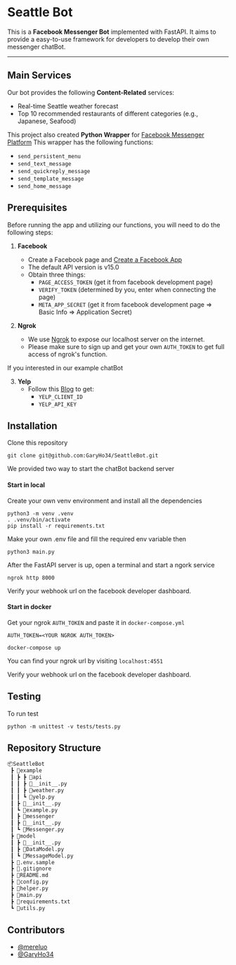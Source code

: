# Seattle Bot

This is a **Facebook Messenger Bot** implemented with FastAPI. It aims to provide a easy-to-use framework for developers to develop their own messenger chatBot.

---

## Main Services

Our bot provides the following **Content-Related** services:

* Real-time Seattle weather forecast
* Top 10 recommended restaurants of different categories (e.g., Japanese, Seafood)

This project also created **Python Wrapper** for [Facebook Messenger Platform](https://developers.facebook.com/docs/messenger-platform)
This wrapper has the following functions:

* `send_persistent_menu`
* `send_text_message`
* `send_quickreply_message`
* `send_template_message`
* `send_home_message`

## Prerequisites

Before running the app and utilizing our functions, you will need to do the following steps:

1. **Facebook**
    * Create a Facebook page and [Create a Facebook App](https://developers.facebook.com/apps/)
    * The default API version is v15.0
    * Obtain three things:
        * `PAGE_ACCESS_TOKEN` (get it from facebook development page)
        * `VERIFY_TOKEN` (determined by you, enter when connecting the page)
        * `META_APP_SECRET` (get it from facebook development page => Basic Info => Application Secret)

2. **Ngrok**
    * We use [Ngrok](https://ngrok.com/docs/getting-started) to expose our localhost server on the internet.
    * Please make sure to sign up and get your own `AUTH_TOKEN` to get full access of ngrok's function.

If you interested in our example chatBot

3. **Yelp**
    * Follow this [Blog](https://elfsight.com/blog/2020/11/how-to-get-and-use-yelp-api/) to get:
        * `YELP_CLIENT_ID`
        * `YELP_API_KEY`

## Installation

Clone this repository

```
git clone git@github.com:GaryHo34/SeattleBot.git
```

We provided two way to start the chatBot backend server

#### Start in local
Create your own venv environment and install all the dependencies

```
python3 -m venv .venv
. .venv/bin/activate
pip install -r requirements.txt
```

Make your own .env file and fill the required env variable then

```
python3 main.py
```

After the FastAPI server is up, open a terminal and start a ngork service

```
ngrok http 8000
```

Verify your webhook url on the facebook developer dashboard.

#### Start in docker

Get your ngrok `AUTH_TOKEN` and paste it in `docker-compose.yml`
```
AUTH_TOKEN=<YOUR NGROK AUTH_TOKEN>
```

```
docker-compose up
```
You can find your ngrok url by visiting `localhost:4551`

Verify your webhook url on the facebook developer dashboard.


## Testing

To run test

```
python -m unittest -v tests/tests.py
```

## Repository Structure

```md
📦SeattleBot
 ┣ 📂example
 ┃ ┣ ┣ 📂api
 ┃ ┃ ┣ 📜__init__.py
 ┃ ┃ ┣ 📜weather.py
 ┃ ┃ ┗ 📜yelp.py
 ┃ ┣ 📜__init__.py
 ┃ ┗ 📜example.py
 ┃ ┣ 📂messenger
 ┃ ┣ 📜__init__.py
 ┃ ┗ 📜Messenger.py
 ┣ 📂model
 ┃ ┣ 📜__init__.py
 ┃ ┣ 📜DataModel.py
 ┃ ┗ 📜MessageModel.py
 ┣ 📜.env.sample
 ┣ 📜.gitignore
 ┣ 📜README.md
 ┣ 📜config.py
 ┣ 📜helper.py
 ┣ 📜main.py
 ┣ 📜requirements.txt
 ┗ 📜utils.py
```

## Contributors
- [@mereluo](https://github.com/mereluo)
- [@GaryHo34](https://github.com/GaryHo34)